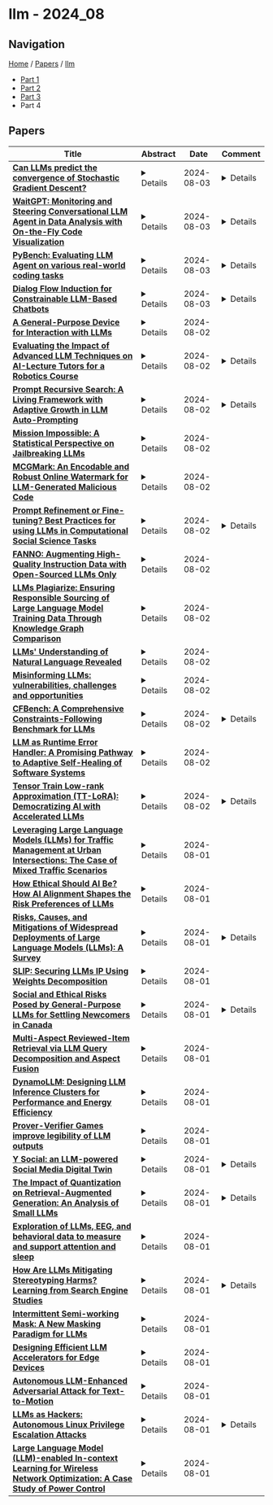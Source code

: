 # llm - 2024_08

## Navigation

[Home](https://lixin97.github.io/arXivRadar) / [Papers](https://lixin97.github.io/arXivRadar/papers) / [llm](https://lixin97.github.io/arXivRadar/papers/llm)

- [Part 1](papers_1.md)
- [Part 2](papers_2.md)
- [Part 3](papers_3.md)
- Part 4

## Papers

| **Title** | **Abstract** | **Date** | **Comment** |
| --- | --- | --- | --- |
| **[Can LLMs predict the convergence of Stochastic Gradient Descent?](http://arxiv.org/abs/2408.01736v1)** | <details>Large-language models are notoriously famous for their impressive performance across a wide range of tasks. One surprising example of such impressive performance is a recently identified capacity of LLMs to understand the governing principles of dynamical systems satisfying the Markovian property. In this paper, we seek to explore this direction further by studying the dynamics of stochastic gradient descent in convex and non-convex optimization. By leveraging the theoretical link between the SGD and Markov chains, we show a remarkable zero-shot performance of LLMs in predicting the local minima to which SGD converges for previously unseen starting points. On a more general level, we inquire about the possibility of using LLMs to perform zero-shot randomized trials for larger deep learning models used in practice.</details> | 2024-08-03 | <details>9 pages. Accepted to 1st ICML Workshop on In-Context Learning at ICML 2024</details> |
| **[WaitGPT: Monitoring and Steering Conversational LLM Agent in Data Analysis with On-the-Fly Code Visualization](http://arxiv.org/abs/2408.01703v1)** | <details>Large language models (LLMs) support data analysis through conversational user interfaces, as exemplified in OpenAI's ChatGPT (formally known as Advanced Data Analysis or Code Interpreter). Essentially, LLMs produce code for accomplishing diverse analysis tasks. However, presenting raw code can obscure the logic and hinder user verification. To empower users with enhanced comprehension and augmented control over analysis conducted by LLMs, we propose a novel approach to transform LLM-generated code into an interactive visual representation. In the approach, users are provided with a clear, step-by-step visualization of the LLM-generated code in real time, allowing them to understand, verify, and modify individual data operations in the analysis. Our design decisions are informed by a formative study (N=8) probing into user practice and challenges. We further developed a prototype named WaitGPT and conducted a user study (N=12) to evaluate its usability and effectiveness. The findings from the user study reveal that WaitGPT facilitates monitoring and steering of data analysis performed by LLMs, enabling participants to enhance error detection and increase their overall confidence in the results.</details> | 2024-08-03 | <details>Accepted in the 37th Annual ACM Symposium on User Interface Software and Technology (UIST'24)</details> |
| **[PyBench: Evaluating LLM Agent on various real-world coding tasks](http://arxiv.org/abs/2407.16732v2)** | <details>The LLM Agent, equipped with a code interpreter, is capable of automatically solving real-world coding tasks, such as data analysis and image editing. However, existing benchmarks primarily focus on either simplistic tasks, such as completing a few lines of code, or on extremely complex and specific tasks at the repository level, neither of which are representative of various daily coding tasks. To address this gap, we introduce \textbf{PyBench}, a benchmark encompassing five main categories of real-world tasks, covering more than 10 types of files. Given a high-level user query and related files, the LLM Agent needs to reason and execute Python code via a code interpreter for a few turns before making a formal response to fulfill the user's requirements. Successfully addressing tasks in PyBench demands a robust understanding of various Python packages, superior reasoning capabilities, and the ability to incorporate feedback from executed code. Our evaluations indicate that current open-source LLMs are struggling with these tasks. Hence, we conduct analysis and experiments on four kinds of datasets proving that comprehensive abilities are needed for PyBench. Our fine-tuned 8B size model: \textbf{PyLlama3} achieves an exciting performance on PyBench which surpasses many 33B and 70B size models. Our Benchmark, Training Dataset, and Model are available at: {https://github.com/Mercury7353/PyBench}</details> | 2024-08-03 | <details>16 pages</details> |
| **[Dialog Flow Induction for Constrainable LLM-Based Chatbots](http://arxiv.org/abs/2408.01623v1)** | <details>LLM-driven dialog systems are used in a diverse set of applications, ranging from healthcare to customer service. However, given their generalization capability, it is difficult to ensure that these chatbots stay within the boundaries of the specialized domains, potentially resulting in inaccurate information and irrelevant responses. This paper introduces an unsupervised approach for automatically inducing domain-specific dialog flows that can be used to constrain LLM-based chatbots. We introduce two variants of dialog flow based on the availability of in-domain conversation instances. Through human and automatic evaluation over various dialog domains, we demonstrate that our high-quality data-guided dialog flows achieve better domain coverage, thereby overcoming the need for extensive manual crafting of such flows.</details> | 2024-08-03 | <details>Accepted at SIGDIAL 2024</details> |
| **[A General-Purpose Device for Interaction with LLMs](http://arxiv.org/abs/2408.10230v1)** | <details>This paper investigates integrating large language models (LLMs) with advanced hardware, focusing on developing a general-purpose device designed for enhanced interaction with LLMs. Initially, we analyze the current landscape, where virtual assistants and LLMs are reshaping human-technology interactions, highlighting pivotal advancements and setting the stage for a new era of intelligent hardware. Despite substantial progress in LLM technology, a significant gap exists in hardware development, particularly concerning scalability, efficiency, affordability, and multimodal capabilities. This disparity presents both challenges and opportunities, underscoring the need for hardware that is not only powerful but also versatile and capable of managing the sophisticated demands of modern computation. Our proposed device addresses these needs by emphasizing scalability, multimodal data processing, enhanced user interaction, and privacy considerations, offering a comprehensive platform for LLM integration in various applications.</details> | 2024-08-02 |  |
| **[Evaluating the Impact of Advanced LLM Techniques on AI-Lecture Tutors for a Robotics Course](http://arxiv.org/abs/2408.04645v1)** | <details>This study evaluates the performance of Large Language Models (LLMs) as an Artificial Intelligence-based tutor for a university course. In particular, different advanced techniques are utilized, such as prompt engineering, Retrieval-Augmented-Generation (RAG), and fine-tuning. We assessed the different models and applied techniques using common similarity metrics like BLEU-4, ROUGE, and BERTScore, complemented by a small human evaluation of helpfulness and trustworthiness. Our findings indicate that RAG combined with prompt engineering significantly enhances model responses and produces better factual answers. In the context of education, RAG appears as an ideal technique as it is based on enriching the input of the model with additional information and material which usually is already present for a university course. Fine-tuning, on the other hand, can produce quite small, still strong expert models, but poses the danger of overfitting. Our study further asks how we measure performance of LLMs and how well current measurements represent correctness or relevance? We find high correlation on similarity metrics and a bias of most of these metrics towards shorter responses. Overall, our research points to both the potential and challenges of integrating LLMs in educational settings, suggesting a need for balanced training approaches and advanced evaluation frameworks.</details> | 2024-08-02 | <details>The article is an extended version of a paper presented at the International Workshop on AI in Education and Educational Research (AIEER) at ECAI-2024 (27th European Conference on Artificial Intelligence)</details> |
| **[Prompt Recursive Search: A Living Framework with Adaptive Growth in LLM Auto-Prompting](http://arxiv.org/abs/2408.01423v1)** | <details>Large Language Models (LLMs) exhibit remarkable proficiency in addressing a diverse array of tasks within the Natural Language Processing (NLP) domain, with various prompt design strategies significantly augmenting their capabilities. However, these prompts, while beneficial, each possess inherent limitations. The primary prompt design methodologies are twofold: The first, exemplified by the Chain of Thought (CoT), involves manually crafting prompts specific to individual datasets, hence termed Expert-Designed Prompts (EDPs). Once these prompts are established, they are unalterable, and their effectiveness is capped by the expertise of the human designers. When applied to LLMs, the static nature of EDPs results in a uniform approach to both simple and complex problems within the same dataset, leading to the inefficient use of tokens for straightforward issues. The second method involves prompts autonomously generated by the LLM, known as LLM-Derived Prompts (LDPs), which provide tailored solutions to specific problems, mitigating the limitations of EDPs. However, LDPs may encounter a decline in performance when tackling complex problems due to the potential for error accumulation during the solution planning process. To address these challenges, we have conceived a novel Prompt Recursive Search (PRS) framework that leverages the LLM to generate solutions specific to the problem, thereby conserving tokens. The framework incorporates an assessment of problem complexity and an adjustable structure, ensuring a reduction in the likelihood of errors. We have substantiated the efficacy of PRS framework through extensive experiments using LLMs with different numbers of parameters across a spectrum of datasets in various domains. Compared to the CoT method, the PRS method has increased the accuracy on the BBH dataset by 8% using Llama3-7B model, achieving a 22% improvement.</details> | 2024-08-02 | <details>8 pages,4 figures</details> |
| **[Mission Impossible: A Statistical Perspective on Jailbreaking LLMs](http://arxiv.org/abs/2408.01420v1)** | <details>Large language models (LLMs) are trained on a deluge of text data with limited quality control. As a result, LLMs can exhibit unintended or even harmful behaviours, such as leaking information, fake news or hate speech. Countermeasures, commonly referred to as preference alignment, include fine-tuning the pretrained LLMs with carefully crafted text examples of desired behaviour. Even then, empirical evidence shows preference aligned LLMs can be enticed to harmful behaviour. This so called jailbreaking of LLMs is typically achieved by adversarially modifying the input prompt to the LLM. Our paper provides theoretical insights into the phenomenon of preference alignment and jailbreaking from a statistical perspective. Under our framework, we first show that pretrained LLMs will mimic harmful behaviour if present in the training corpus. Under that same framework, we then introduce a statistical notion of alignment, and lower-bound the jailbreaking probability, showing that it is unpreventable under reasonable assumptions. Based on our insights, we propose an alteration to the currently prevalent alignment strategy RLHF. Specifically, we introduce a simple modification to the RLHF objective, we call E-RLHF, that aims to increase the likelihood of safe responses. E-RLHF brings no additional training cost, and is compatible with other methods. Empirically, we demonstrate that E-RLHF outperforms RLHF on all alignment problems put forward by the AdvBench and HarmBench project without sacrificing model performance as measured by the MT-Bench project.</details> | 2024-08-02 |  |
| **[MCGMark: An Encodable and Robust Online Watermark for LLM-Generated Malicious Code](http://arxiv.org/abs/2408.01354v1)** | <details>With the advent of large language models (LLMs), numerous software service providers (SSPs) are dedicated to developing LLMs customized for code generation tasks, such as CodeLlama and Copilot. However, these LLMs can be leveraged by attackers to create malicious software, which may pose potential threats to the software ecosystem. For example, they can automate the creation of advanced phishing malware. To address this issue, we first conduct an empirical study and design a prompt dataset, MCGTest, which involves approximately 400 person-hours of work and consists of 406 malicious code generation tasks. Utilizing this dataset, we propose MCGMark, the first robust, code structure-aware, and encodable watermarking approach to trace LLM-generated code. We embed encodable information by controlling the token selection and ensuring the output quality based on probabilistic outliers. Additionally, we enhance the robustness of the watermark by considering the structural features of malicious code, preventing the embedding of the watermark in easily modified positions, such as comments. We validate the effectiveness and robustness of MCGMark on the DeepSeek-Coder. MCGMark achieves an embedding success rate of 88.9% within a maximum output limit of 400 tokens. Furthermore, it also demonstrates strong robustness and has minimal impact on the quality of the output code. Our approach assists SSPs in tracing and holding responsible parties accountable for malicious code generated by LLMs.</details> | 2024-08-02 |  |
| **[Prompt Refinement or Fine-tuning? Best Practices for using LLMs in Computational Social Science Tasks](http://arxiv.org/abs/2408.01346v1)** | <details>Large Language Models are expressive tools that enable complex tasks of text understanding within Computational Social Science. Their versatility, while beneficial, poses a barrier for establishing standardized best practices within the field. To bring clarity on the values of different strategies, we present an overview of the performance of modern LLM-based classification methods on a benchmark of 23 social knowledge tasks. Our results point to three best practices: select models with larger vocabulary and pre-training corpora; avoid simple zero-shot in favor of AI-enhanced prompting; fine-tune on task-specific data, and consider more complex forms instruction-tuning on multiple datasets only when only training data is more abundant.</details> | 2024-08-02 | <details>5 pages, 1 table</details> |
| **[FANNO: Augmenting High-Quality Instruction Data with Open-Sourced LLMs Only](http://arxiv.org/abs/2408.01323v1)** | <details>Instruction fine-tuning stands as a crucial advancement in leveraging large language models (LLMs) for enhanced task performance. However, the annotation of instruction datasets has traditionally been expensive and laborious, often relying on manual annotations or costly API calls of proprietary LLMs. To address these challenges, we introduce FANNO, a fully autonomous, open-sourced framework that revolutionizes the annotation process without the need for pre-existing annotated data. Utilizing a Mistral-7b-instruct model, FANNO efficiently produces diverse and high-quality datasets through a structured process involving document pre-screening, instruction generation, and response generation. Experiments on Open LLM Leaderboard and AlpacaEval benchmark show that the FANNO can generate high-quality data with diversity and complexity for free, comparable to human-annotated or cleaned datasets like Alpaca-GPT4-Cleaned.</details> | 2024-08-02 |  |
| **[LLMs Plagiarize: Ensuring Responsible Sourcing of Large Language Model Training Data Through Knowledge Graph Comparison](http://arxiv.org/abs/2407.02659v2)** | <details>In light of recent legal allegations brought by publishers, newspapers, and other creators of copyrighted corpora against large language model developers who use their copyrighted materials for training or fine-tuning purposes, we propose a novel system, a variant of a plagiarism detection system, that assesses whether a knowledge source has been used in the training or fine-tuning of a large language model. Unlike current methods, we utilize an approach that uses Resource Description Framework (RDF) triples to create knowledge graphs from both a source document and an LLM continuation of that document. These graphs are then analyzed with respect to content using cosine similarity and with respect to structure using a normalized version of graph edit distance that shows the degree of isomorphism. Unlike traditional plagiarism systems that focus on content matching and keyword identification between a source and a target corpus, our approach enables a broader and more accurate evaluation of similarity between a source document and LLM continuation by focusing on relationships between ideas and their organization with regards to others. Additionally, our approach does not require access to LLM metrics like perplexity that may be unavailable in closed large language model "black-box" systems, as well as the training corpus. We thus assess whether an LLM has "plagiarized" a corpus in its continuation through similarity measures. A prototype of our system will be found on a hyperlinked GitHub repository.</details> | 2024-08-02 |  |
| **[LLMs' Understanding of Natural Language Revealed](http://arxiv.org/abs/2407.19630v2)** | <details>Large language models (LLMs) are the result of a massive experiment in bottom-up, data-driven reverse engineering of language at scale. Despite their utility in a number of downstream NLP tasks, ample research has shown that LLMs are incapable of performing reasoning in tasks that require quantification over and the manipulation of symbolic variables (e.g., planning and problem solving); see for example [25][26]. In this document, however, we will focus on testing LLMs for their language understanding capabilities, their supposed forte. As we will show here, the language understanding capabilities of LLMs have been widely exaggerated. While LLMs have proven to generate human-like coherent language (since that's how they were designed), their language understanding capabilities have not been properly tested. In particular, we believe that the language understanding capabilities of LLMs should be tested by performing an operation that is the opposite of 'text generation' and specifically by giving the LLM snippets of text as input and then querying what the LLM "understood". As we show here, when doing so it will become apparent that LLMs do not truly understand language, beyond very superficial inferences that are essentially the byproduct of the memorization of massive amounts of ingested text.</details> | 2024-08-02 |  |
| **[Misinforming LLMs: vulnerabilities, challenges and opportunities](http://arxiv.org/abs/2408.01168v1)** | <details>Large Language Models (LLMs) have made significant advances in natural language processing, but their underlying mechanisms are often misunderstood. Despite exhibiting coherent answers and apparent reasoning behaviors, LLMs rely on statistical patterns in word embeddings rather than true cognitive processes. This leads to vulnerabilities such as "hallucination" and misinformation. The paper argues that current LLM architectures are inherently untrustworthy due to their reliance on correlations of sequential patterns of word embedding vectors. However, ongoing research into combining generative transformer-based models with fact bases and logic programming languages may lead to the development of trustworthy LLMs capable of generating statements based on given truth and explaining their self-reasoning process.</details> | 2024-08-02 |  |
| **[CFBench: A Comprehensive Constraints-Following Benchmark for LLMs](http://arxiv.org/abs/2408.01122v1)** | <details>The adeptness of Large Language Models (LLMs) in comprehending and following natural language instructions is critical for their deployment in sophisticated real-world applications. Existing evaluations mainly focus on fragmented constraints or narrow scenarios, but they overlook the comprehensiveness and authenticity of constraints from the user's perspective. To bridge this gap, we propose CFBench, a large-scale Comprehensive Constraints Following Benchmark for LLMs, featuring 1,000 curated samples that cover more than 200 real-life scenarios and over 50 NLP tasks. CFBench meticulously compiles constraints from real-world instructions and constructs an innovative systematic framework for constraint types, which includes 10 primary categories and over 25 subcategories, and ensures each constraint is seamlessly integrated within the instructions. To make certain that the evaluation of LLM outputs aligns with user perceptions, we propose an advanced methodology that integrates multi-dimensional assessment criteria with requirement prioritization, covering various perspectives of constraints, instructions, and requirement fulfillment. Evaluating current leading LLMs on CFBench reveals substantial room for improvement in constraints following, and we further investigate influencing factors and enhancement strategies. The data and code are publicly available at https://github.com/PKU-Baichuan-MLSystemLab/CFBench</details> | 2024-08-02 | <details>15 pages, 10 figures</details> |
| **[LLM as Runtime Error Handler: A Promising Pathway to Adaptive Self-Healing of Software Systems](http://arxiv.org/abs/2408.01055v1)** | <details>Unanticipated runtime errors, lacking predefined handlers, can abruptly terminate execution and lead to severe consequences, such as data loss or system crashes. Despite extensive efforts to identify potential errors during the development phase, such unanticipated errors remain a challenge to to be entirely eliminated, making the runtime mitigation measurements still indispensable to minimize their impact. Automated self-healing techniques, such as reusing existing handlers, have been investigated to reduce the loss coming through with the execution termination. However, the usability of existing methods is retained by their predefined heuristic rules and they fail to handle diverse runtime errors adaptively. Recently, the advent of Large Language Models (LLMs) has opened new avenues for addressing this problem. Inspired by their remarkable capabilities in understanding and generating code, we propose to deal with the runtime errors in a real-time manner using LLMs. Specifically, we propose Healer, the first LLM-assisted self-healing framework for handling runtime errors. When an unhandled runtime error occurs, Healer will be activated to generate a piece of error-handling code with the help of its internal LLM and the code will be executed inside the runtime environment owned by the framework to obtain a rectified program state from which the program should continue its execution. Our exploratory study evaluates the performance of Healer using four different code benchmarks and three state-of-the-art LLMs, GPT-3.5, GPT-4, and CodeQwen-7B. Results show that, without the need for any fine-tuning, GPT-4 can successfully help programs recover from 72.8% of runtime errors, highlighting the potential of LLMs in handling runtime errors.</details> | 2024-08-02 |  |
| **[Tensor Train Low-rank Approximation (TT-LoRA): Democratizing AI with Accelerated LLMs](http://arxiv.org/abs/2408.01008v1)** | <details>In recent years, Large Language Models (LLMs) have demonstrated remarkable capabilities across a wide range of natural language processing (NLP) tasks, such as question-answering, sentiment analysis, text summarization, and machine translation. However, the ever-growing complexity of LLMs demands immense computational resources, hindering the broader research and application of these models. To address this, various parameter-efficient fine-tuning strategies, such as Low-Rank Approximation (LoRA) and Adapters, have been developed. Despite their potential, these methods often face limitations in compressibility. Specifically, LoRA struggles to scale effectively with the increasing number of trainable parameters in modern large scale LLMs. Additionally, Low-Rank Economic Tensor-Train Adaptation (LoRETTA), which utilizes tensor train decomposition, has not yet achieved the level of compression necessary for fine-tuning very large scale models with limited resources. This paper introduces Tensor Train Low-Rank Approximation (TT-LoRA), a novel parameter-efficient fine-tuning (PEFT) approach that extends LoRETTA with optimized tensor train (TT) decomposition integration. By eliminating Adapters and traditional LoRA-based structures, TT-LoRA achieves greater model compression without compromising downstream task performance, along with reduced inference latency and computational overhead. We conduct an exhaustive parameter search to establish benchmarks that highlight the trade-off between model compression and performance. Our results demonstrate significant compression of LLMs while maintaining comparable performance to larger models, facilitating their deployment on resource-constraint platforms.</details> | 2024-08-02 | <details>LA-UR-24-28177</details> |
| **[Leveraging Large Language Models (LLMs) for Traffic Management at Urban Intersections: The Case of Mixed Traffic Scenarios](http://arxiv.org/abs/2408.00948v1)** | <details>Urban traffic management faces significant challenges due to the dynamic environments, and traditional algorithms fail to quickly adapt to this environment in real-time and predict possible conflicts. This study explores the ability of a Large Language Model (LLM), specifically, GPT-4o-mini to improve traffic management at urban intersections. We recruited GPT-4o-mini to analyze, predict position, detect and resolve the conflicts at an intersection in real-time for various basic scenarios. The key findings of this study to investigate whether LLMs can logically reason and understand the scenarios to enhance the traffic efficiency and safety by providing real-time analysis. The study highlights the potential of LLMs in urban traffic management creating more intelligent and more adaptive systems. Results showed the GPT-4o-mini was effectively able to detect and resolve conflicts in heavy traffic, congestion, and mixed-speed conditions. The complex scenario of multiple intersections with obstacles and pedestrians saw successful conflict management as well. Results show that the integration of LLMs promises to improve the effectiveness of traffic control for safer and more efficient urban intersection management.</details> | 2024-08-01 |  |
| **[How Ethical Should AI Be? How AI Alignment Shapes the Risk Preferences of LLMs](http://arxiv.org/abs/2406.01168v2)** | <details>This study examines the risk preferences of Large Language Models (LLMs) and how aligning them with human ethical standards affects their economic decision-making. Analyzing 30 LLMs reveals a range of inherent risk profiles, from risk-averse to risk-seeking. We find that aligning LLMs with human values, focusing on harmlessness, helpfulness, and honesty, shifts them towards risk aversion. While some alignment improves investment forecast accuracy, excessive alignment leads to overly cautious predictions, potentially resulting in severe underinvestment. Our findings highlight the need for a nuanced approach that balances ethical alignment with the specific requirements of economic domains when using LLMs in finance.</details> | 2024-08-01 |  |
| **[Risks, Causes, and Mitigations of Widespread Deployments of Large Language Models (LLMs): A Survey](http://arxiv.org/abs/2408.04643v1)** | <details>Recent advancements in Large Language Models (LLMs), such as ChatGPT and LLaMA, have significantly transformed Natural Language Processing (NLP) with their outstanding abilities in text generation, summarization, and classification. Nevertheless, their widespread adoption introduces numerous challenges, including issues related to academic integrity, copyright, environmental impacts, and ethical considerations such as data bias, fairness, and privacy. The rapid evolution of LLMs also raises concerns regarding the reliability and generalizability of their evaluations. This paper offers a comprehensive survey of the literature on these subjects, systematically gathered and synthesized from Google Scholar. Our study provides an in-depth analysis of the risks associated with specific LLMs, identifying sub-risks, their causes, and potential solutions. Furthermore, we explore the broader challenges related to LLMs, detailing their causes and proposing mitigation strategies. Through this literature analysis, our survey aims to deepen the understanding of the implications and complexities surrounding these powerful models.</details> | 2024-08-01 | <details>Accepted to 2nd International Conference on Artificial Intelligence, Blockchain, and Internet of Things (AIBThings-2024), September 07-08, 2024, Michigan, USA</details> |
| **[SLIP: Securing LLMs IP Using Weights Decomposition](http://arxiv.org/abs/2407.10886v2)** | <details>Large language models (LLMs) have recently seen widespread adoption, in both academia and industry. As these models grow, they become valuable intellectual property (IP), reflecting enormous investments by their owners. Moreover, the high cost of cloud-based deployment has driven interest towards deployment to edge devices, yet this risks exposing valuable parameters to theft and unauthorized use. Current methods to protect models' IP on the edge have limitations in terms of practicality, loss in accuracy, or suitability to requirements. In this paper, we introduce a novel hybrid inference algorithm, named SLIP, designed to protect edge-deployed models from theft. SLIP is the first hybrid protocol that is both practical for real-world applications and provably secure, while having zero accuracy degradation and minimal impact on latency. It involves partitioning the model between two computing resources, one secure but expensive, and another cost-effective but vulnerable. This is achieved through matrix decomposition, ensuring that the secure resource retains a maximally sensitive portion of the model's IP while performing a minimal amount of computations, and vice versa for the vulnerable resource. Importantly, the protocol includes security guarantees that prevent attackers from exploiting the partition to infer the secured information. Finally, we present experimental results that show the robustness and effectiveness of our method, positioning it as a compelling solution for protecting LLMs.</details> | 2024-08-01 |  |
| **[Social and Ethical Risks Posed by General-Purpose LLMs for Settling Newcomers in Canada](http://arxiv.org/abs/2407.20240v2)** | <details>The non-profit settlement sector in Canada supports newcomers in achieving successful integration. This sector faces increasing operational pressures amidst rising immigration targets, which highlights a need for enhanced efficiency and innovation, potentially through reliable AI solutions. The ad-hoc use of general-purpose generative AI, such as ChatGPT, might become a common practice among newcomers and service providers to address this need. However, these tools are not tailored for the settlement domain and can have detrimental implications for immigrants and refugees. We explore the risks that these tools might pose on newcomers to first, warn against the unguarded use of generative AI, and second, to incentivize further research and development in creating AI literacy programs as well as customized LLMs that are aligned with the preferences of the impacted communities. Crucially, such technologies should be designed to integrate seamlessly into the existing workflow of the settlement sector, ensuring human oversight, trustworthiness, and accountability.</details> | 2024-08-01 | <details>26 pages, 8 figures</details> |
| **[Multi-Aspect Reviewed-Item Retrieval via LLM Query Decomposition and Aspect Fusion](http://arxiv.org/abs/2408.00878v1)** | <details>While user-generated product reviews often contain large quantities of information, their utility in addressing natural language product queries has been limited, with a key challenge being the need to aggregate information from multiple low-level sources (reviews) to a higher item level during retrieval. Existing methods for reviewed-item retrieval (RIR) typically take a late fusion (LF) approach which computes query-item scores by simply averaging the top-K query-review similarity scores for an item. However, we demonstrate that for multi-aspect queries and multi-aspect items, LF is highly sensitive to the distribution of aspects covered by reviews in terms of aspect frequency and the degree of aspect separation across reviews. To address these LF failures, we propose several novel aspect fusion (AF) strategies which include Large Language Model (LLM) query extraction and generative reranking. Our experiments show that for imbalanced review corpora, AF can improve over LF by a MAP@10 increase from 0.36 to 0.52, while achieving equivalent performance for balanced review corpora.</details> | 2024-08-01 |  |
| **[DynamoLLM: Designing LLM Inference Clusters for Performance and Energy Efficiency](http://arxiv.org/abs/2408.00741v1)** | <details>The rapid evolution and widespread adoption of generative large language models (LLMs) have made them a pivotal workload in various applications. Today, LLM inference clusters receive a large number of queries with strict Service Level Objectives (SLOs). To achieve the desired performance, these models execute on power-hungry GPUs causing the inference clusters to consume large amount of energy and, consequently, result in excessive carbon emissions. Fortunately, we find that there is a great opportunity to exploit the heterogeneity in inference compute properties and fluctuations in inference workloads, to significantly improve energy-efficiency. However, such a diverse and dynamic environment creates a large search-space where different system configurations (e.g., number of instances, model parallelism, and GPU frequency) translate into different energy-performance trade-offs. To address these challenges, we propose DynamoLLM, the first energy-management framework for LLM inference environments. DynamoLLM automatically and dynamically reconfigures the inference cluster to optimize for energy and cost of LLM serving under the service's performance SLOs. We show that at a service-level, DynamoLLM conserves 53% energy and 38% operational carbon emissions, and reduces 61% cost to the customer, while meeting the latency SLOs.</details> | 2024-08-01 |  |
| **[Prover-Verifier Games improve legibility of LLM outputs](http://arxiv.org/abs/2407.13692v2)** | <details>One way to increase confidence in the outputs of Large Language Models (LLMs) is to support them with reasoning that is clear and easy to check -- a property we call legibility. We study legibility in the context of solving grade-school math problems and show that optimizing chain-of-thought solutions only for answer correctness can make them less legible. To mitigate the loss in legibility, we propose a training algorithm inspired by Prover-Verifier Game from Anil et al. (2021). Our algorithm iteratively trains small verifiers to predict solution correctness, "helpful" provers to produce correct solutions that the verifier accepts, and "sneaky" provers to produce incorrect solutions that fool the verifier. We find that the helpful prover's accuracy and the verifier's robustness to adversarial attacks increase over the course of training. Furthermore, we show that legibility training transfers to time-constrained humans tasked with verifying solution correctness. Over course of LLM training human accuracy increases when checking the helpful prover's solutions, and decreases when checking the sneaky prover's solutions. Hence, training for checkability by small verifiers is a plausible technique for increasing output legibility. Our results suggest legibility training against small verifiers as a practical avenue for increasing legibility of large LLMs to humans, and thus could help with alignment of superhuman models.</details> | 2024-08-01 |  |
| **[Y Social: an LLM-powered Social Media Digital Twin](http://arxiv.org/abs/2408.00818v1)** | <details>In this paper we introduce Y, a new-generation digital twin designed to replicate an online social media platform. Digital twins are virtual replicas of physical systems that allow for advanced analyses and experimentation. In the case of social media, a digital twin such as Y provides a powerful tool for researchers to simulate and understand complex online interactions. {\tt Y} leverages state-of-the-art Large Language Models (LLMs) to replicate sophisticated agent behaviors, enabling accurate simulations of user interactions, content dissemination, and network dynamics. By integrating these aspects, Y offers valuable insights into user engagement, information spread, and the impact of platform policies. Moreover, the integration of LLMs allows Y to generate nuanced textual content and predict user responses, facilitating the study of emergent phenomena in online environments. To better characterize the proposed digital twin, in this paper we describe the rationale behind its implementation, provide examples of the analyses that can be performed on the data it enables to be generated, and discuss its relevance for multidisciplinary research.</details> | 2024-08-01 | <details>29 pages, 5 figures</details> |
| **[The Impact of Quantization on Retrieval-Augmented Generation: An Analysis of Small LLMs](http://arxiv.org/abs/2406.10251v3)** | <details>Post-training quantization reduces the computational demand of Large Language Models (LLMs) but can weaken some of their capabilities. Since LLM abilities emerge with scale, smaller LLMs are more sensitive to quantization. In this paper, we explore how quantization affects smaller LLMs' ability to perform retrieval-augmented generation (RAG), specifically in longer contexts. We chose personalization for evaluation because it is a challenging domain to perform using RAG as it requires long-context reasoning over multiple documents. We compare the original FP16 and the quantized INT4 performance of multiple 7B and 8B LLMs on two tasks while progressively increasing the number of retrieved documents to test how quantized models fare against longer contexts. To better understand the effect of retrieval, we evaluate three retrieval models in our experiments. Our findings reveal that if a 7B LLM performs the task well, quantization does not impair its performance and long-context reasoning capabilities. We conclude that it is possible to utilize RAG with quantized smaller LLMs.</details> | 2024-08-01 | <details>Accepted to the IR-RAG Workshop at SIGIR 2024</details> |
| **[Exploration of LLMs, EEG, and behavioral data to measure and support attention and sleep](http://arxiv.org/abs/2408.07822v1)** | <details>We explore the application of large language models (LLMs), pre-trained models with massive textual data for detecting and improving these altered states. We investigate the use of LLMs to estimate attention states, sleep stages, and sleep quality and generate sleep improvement suggestions and adaptive guided imagery scripts based on electroencephalogram (EEG) and physical activity data (e.g. waveforms, power spectrogram images, numerical features). Our results show that LLMs can estimate sleep quality based on human textual behavioral features and provide personalized sleep improvement suggestions and guided imagery scripts; however detecting attention, sleep stages, and sleep quality based on EEG and activity data requires further training data and domain-specific knowledge.</details> | 2024-08-01 |  |
| **[How Are LLMs Mitigating Stereotyping Harms? Learning from Search Engine Studies](http://arxiv.org/abs/2407.11733v2)** | <details>With the widespread availability of LLMs since the release of ChatGPT and increased public scrutiny, commercial model development appears to have focused their efforts on 'safety' training concerning legal liabilities at the expense of social impact evaluation. This mimics a similar trend which we could observe for search engine autocompletion some years prior. We draw on scholarship from NLP and search engine auditing and present a novel evaluation task in the style of autocompletion prompts to assess stereotyping in LLMs. We assess LLMs by using four metrics, namely refusal rates, toxicity, sentiment and regard, with and without safety system prompts. Our findings indicate an improvement to stereotyping outputs with the system prompt, but overall a lack of attention by LLMs under study to certain harms classified as toxic, particularly for prompts about peoples/ethnicities and sexual orientation. Mentions of intersectional identities trigger a disproportionate amount of stereotyping. Finally, we discuss the implications of these findings about stereotyping harms in light of the coming intermingling of LLMs and search and the choice of stereotyping mitigation policy to adopt. We address model builders, academics, NLP practitioners and policy makers, calling for accountability and awareness concerning stereotyping harms, be it for training data curation, leader board design and usage, or social impact measurement.</details> | 2024-08-01 | <details>Accepted at AAAI/ACM AI, Ethics, and Society</details> |
| **[Intermittent Semi-working Mask: A New Masking Paradigm for LLMs](http://arxiv.org/abs/2408.00539v1)** | <details>Multi-turn dialogues are a key interaction method between humans and Large Language Models (LLMs), as conversations extend over multiple rounds, keeping LLMs' high generation quality and low latency is a challenge. Mainstream LLMs can be grouped into two categories based on masking strategy: causal LLM and prefix LLM. Several works have demonstrated that prefix LLMs tend to outperform causal ones in scenarios that heavily depend on historical context such as multi-turn dialogues or in-context learning, thanks to their bidirectional attention on prefix sequences. However, prefix LLMs have an inherent inefficient training problem in multi-turn dialogue datasets. In addition, the attention mechanism of prefix LLM makes it unable to reuse Key-Value Cache (KV Cache) across dialogue rounds to reduce generation latency. In this paper, we propose a novel masking scheme called Intermittent Semi-working Mask (ISM) to address these problems. Specifically, we apply alternate bidirectional and unidirectional attention on queries and answers in the dialogue history. In this way, ISM is able to maintain the high quality of prefix LLM and low generation latency of causal LLM, simultaneously. Extensive experiments illustrate that our ISM achieves significant performance.</details> | 2024-08-01 |  |
| **[Designing Efficient LLM Accelerators for Edge Devices](http://arxiv.org/abs/2408.00462v1)** | <details>The increase in open-source availability of Large Language Models (LLMs) has enabled users to deploy them on more and more resource-constrained edge devices to reduce reliance on network connections and provide more privacy. However, the high computation and memory demands of LLMs make their execution on resource-constrained edge devices challenging and inefficient. To address this issue, designing new and efficient edge accelerators for LLM inference is crucial. FPGA-based accelerators are ideal for LLM acceleration due to their reconfigurability, as they enable model-specific optimizations and higher performance per watt. However, creating and integrating FPGA-based accelerators for LLMs (particularly on edge devices) has proven challenging, mainly due to the limited hardware design flows for LLMs in existing FPGA platforms. To tackle this issue, in this paper we first propose a new design platform, named SECDA-LLM, that utilizes the SECDA methodology to streamline the process of designing, integrating, and deploying efficient FPGA-based LLM accelerators for the llama.cpp inference framework. We then demonstrate, through a case study, the potential benefits of SECDA-LLM by creating a new MatMul accelerator that supports block floating point quantized operations for LLMs. Our initial accelerator design, deployed on the PYNQ-Z1 board, reduces latency 1.7 seconds per token or ~2 seconds per word) by 11x over the dual-core Arm NEON-based CPU execution for the TinyLlama model.</details> | 2024-08-01 |  |
| **[Autonomous LLM-Enhanced Adversarial Attack for Text-to-Motion](http://arxiv.org/abs/2408.00352v1)** | <details>Human motion generation driven by deep generative models has enabled compelling applications, but the ability of text-to-motion (T2M) models to produce realistic motions from text prompts raises security concerns if exploited maliciously. Despite growing interest in T2M, few methods focus on safeguarding these models against adversarial attacks, with existing work on text-to-image models proving insufficient for the unique motion domain. In the paper, we propose ALERT-Motion, an autonomous framework leveraging large language models (LLMs) to craft targeted adversarial attacks against black-box T2M models. Unlike prior methods modifying prompts through predefined rules, ALERT-Motion uses LLMs' knowledge of human motion to autonomously generate subtle yet powerful adversarial text descriptions. It comprises two key modules: an adaptive dispatching module that constructs an LLM-based agent to iteratively refine and search for adversarial prompts; and a multimodal information contrastive module that extracts semantically relevant motion information to guide the agent's search. Through this LLM-driven approach, ALERT-Motion crafts adversarial prompts querying victim models to produce outputs closely matching targeted motions, while avoiding obvious perturbations. Evaluations across popular T2M models demonstrate ALERT-Motion's superiority over previous methods, achieving higher attack success rates with stealthier adversarial prompts. This pioneering work on T2M adversarial attacks highlights the urgency of developing defensive measures as motion generation technology advances, urging further research into safe and responsible deployment.</details> | 2024-08-01 |  |
| **[LLMs as Hackers: Autonomous Linux Privilege Escalation Attacks](http://arxiv.org/abs/2310.11409v4)** | <details>Penetration testing, an essential component of software security testing, allows organizations to identify and remediate vulnerabilities in their systems, thus bolstering their defense mechanisms against cyberattacks. One recent advancement in the realm of penetration testing is the utilization of Language Models (LLMs). We explore the intersection of LLMs and penetration testing to gain insight into their capabilities and challenges in the context of privilege escalation. We introduce a fully automated privilege-escalation tool designed for evaluating the efficacy of LLMs for (ethical) hacking, executing benchmarks using multiple LLMs, and investigating their respective results. Our results show that GPT-4-turbo is well suited to exploit vulnerabilities (33-83% of vulnerabilities). GPT-3.5-turbo can abuse 16-50% of vulnerabilities, while local models, such as Llama3, can only exploit between 0 and 33% of the vulnerabilities. We analyze the impact of different context sizes, in-context learning, optional high-level guidance mechanisms, and memory management techniques. We discuss challenging areas for LLMs, including maintaining focus during testing, coping with errors, and finally comparing LLMs with human hackers. The current version of the LLM-guided privilege-escalation prototype can be found at https://github.com/ipa-labs/hackingBuddyGPT.</details> | 2024-08-01 | <details>12 pages</details> |
| **[Large Language Model (LLM)-enabled In-context Learning for Wireless Network Optimization: A Case Study of Power Control](http://arxiv.org/abs/2408.00214v1)** | <details>Large language model (LLM) has recently been considered a promising technique for many fields. This work explores LLM-based wireless network optimization via in-context learning. To showcase the potential of LLM technologies, we consider the base station (BS) power control as a case study, a fundamental but crucial technique that is widely investigated in wireless networks. Different from existing machine learning (ML) methods, our proposed in-context learning algorithm relies on LLM's inference capabilities. It avoids the complexity of tedious model training and hyper-parameter fine-tuning, which is a well-known bottleneck of many ML algorithms. Specifically, the proposed algorithm first describes the target task via formatted natural language, and then designs the in-context learning framework and demonstration examples. After that, it considers two cases, namely discrete-state and continuous-state problems, and proposes state-based and ranking-based methods to select appropriate examples for these two cases, respectively. Finally, the simulations demonstrate that the proposed algorithm can achieve comparable performance as conventional deep reinforcement learning (DRL) techniques without dedicated model training or fine-tuning. Such an efficient and low-complexity approach has great potential for future wireless network optimization.</details> | 2024-08-01 |  |
